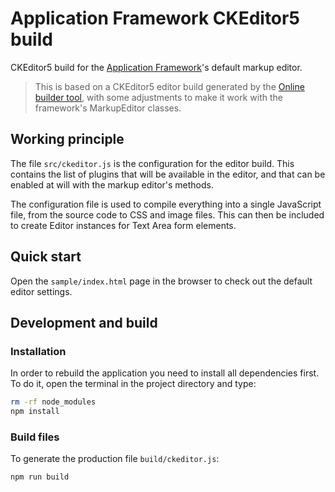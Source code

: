 # Application Framework CKEditor5 build

CKEditor5 build for the [Application Framework][]'s default markup editor.

> This is based on a CKEditor5 editor build generated by the 
  [Online builder tool][], with some adjustments to make it work with
  the framework's MarkupEditor classes.

## Working principle

The file `src/ckeditor.js` is the configuration for the editor build.
This contains the list of plugins that will be available in the editor,
and that can be enabled at will with the markup editor's methods.

The configuration file is used to compile everything into a single 
JavaScript file, from the source code to CSS and image files. This can
then be included to create Editor instances for Text Area form elements.

## Quick start

Open the `sample/index.html` page in the browser to check out the default
editor settings.

## Development and build

### Installation

In order to rebuild the application you need to install all dependencies 
first. To do it, open the terminal in the project directory and type:

```bash
rm -rf node_modules
npm install
```

### Build files

To generate the production file `build/ckeditor.js`:

```bash
npm run build
```


[Application Framework]: https://github.com/Mistralys/application-framework
[Online builder tool]: https://ckeditor.com/ckeditor-5/online-builder